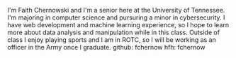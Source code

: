 I'm Faith Chernowski and I'm a senior here at the University of Tennessee. I'm majoring in computer science and pursuring a minor in cybersecurity. I have web development and machine learning experience, so I hope to learn more about data analysis and manipulation while in this class. Outside of class I enjoy playing sports and I am in ROTC, so I will be working as an officer in the Army once I graduate. 
github: fchernow
hfh: fchernow
